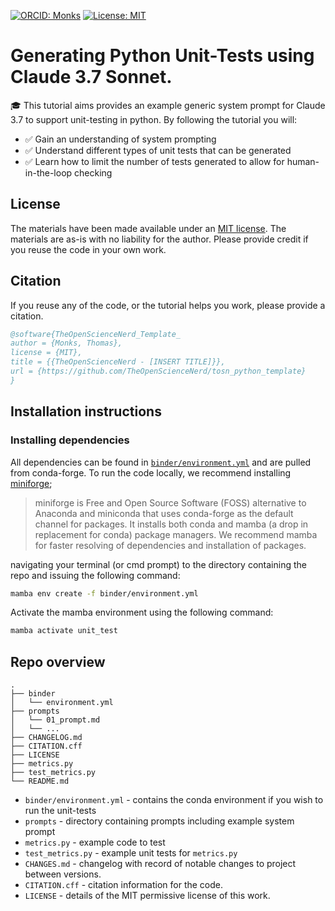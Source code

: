 [![ORCID: Monks](https://img.shields.io/badge/Tom_Monks_ORCID-0000--0003--2631--4481-brightgreen)](https://orcid.org/0000-0003-2631-4481)
[![License: MIT](https://img.shields.io/badge/License-MIT-yellow.svg)](https://opensource.org/licenses/MIT)

# Generating Python Unit-Tests using Claude 3.7 Sonnet.

🎓 This tutorial aims provides an example generic system prompt for Claude 3.7 to support unit-testing in python.  By following the tutorial you will:

* ✅ Gain an understanding of system prompting
* ✅ Understand different types of unit tests that can be generated
* ✅ Learn how to limit the number of tests generated to allow for human-in-the-loop checking


## License

The materials have been made available under an [MIT license](LICENCE).  The materials are as-is with no liability for the author. Please provide credit if you reuse the code in your own work.

## Citation

If you reuse any of the code, or the tutorial helps you work, please provide a citation.

```bibtex
@software{TheOpenScienceNerd_Template_
author = {Monks, Thomas},
license = {MIT},
title = {{TheOpenScienceNerd - [INSERT TITLE]}},
url = {https://github.com/TheOpenScienceNerd/tosn_python_template}
}
```

## Installation instructions

### Installing dependencies

All dependencies can be found in [`binder/environment.yml`]() and are pulled from conda-forge.  To run the code locally, we recommend installing [miniforge](https://github.com/conda-forge/miniforge);

> miniforge is Free and Open Source Software (FOSS) alternative to Anaconda and miniconda that uses conda-forge as the default channel for packages. It installs both conda and mamba (a drop in replacement for conda) package managers.  We recommend mamba for faster resolving of dependencies and installation of packages. 

navigating your terminal (or cmd prompt) to the directory containing the repo and issuing the following command:

```bash
mamba env create -f binder/environment.yml
```

Activate the mamba environment using the following command:

```bash
mamba activate unit_test
```


## Repo overview

```
.
├── binder
│   └── environment.yml
├── prompts
│   └── 01_prompt.md
│   └── ...
├── CHANGELOG.md
├── CITATION.cff
├── LICENSE
├── metrics.py
├── test_metrics.py
└── README.md
```

* `binder/environment.yml` - contains the conda environment if you wish to run the unit-tests
* `prompts` - directory containing prompts including example system prompt
* `metrics.py` - example code to test
* `test_metrics.py` - example unit tests for `metrics.py`
* `CHANGES.md` - changelog with record of notable changes to project between versions.
* `CITATION.cff` - citation information for the code.
* `LICENSE` - details of the MIT permissive license of this work.
